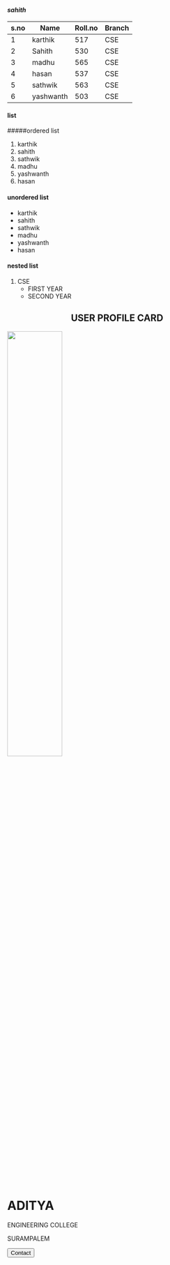 #### ***sahith*** 
|s.no|Name|Roll.no|Branch|
|----|----|-------|------|
|1|karthik|517|CSE|
|2|Sahith|530|CSE|
|3|madhu|565|CSE|
|4|hasan|537|CSE|
|5|sathwik|563|CSE|
|6|yashwanth|503|CSE|

#### list
#####ordered list
1. karthik
2. sahith
3. sathwik
4. madhu
5. yashwanth
6. hasan

#### unordered list
- karthik
- sahith
- sathwik
- madhu
- yashwanth
- hasan

#### nested list
1. CSE
    * FIRST YEAR
    * SECOND YEAR




<!DOCTYPE html>
<html>
<head>
<link rel="stylesheet" href="https://github.com/Vamsikarthik07/Vamsikarthik07/blob/main/aditya.jpg">
</head>
<body>

<h2 style="text-align:center">USER PROFILE CARD</h2>

<div class="card">
  <img src="https://github.com/Vamsikarthik07/Vamsikarthik07/blob/main/aditya.jpg" style="width:50%">
  <h1>ADITYA</h1>
  <p class="title">ENGINEERING COLLEGE</p>
  <p>SURAMPALEM</p>
  <p><button>Contact</button></p>
</div>

</body>
</html>












